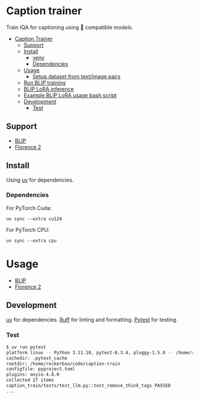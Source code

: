 # Caption trainer

Train IQA for captioning using 🤗 compatible models.

<!--toc:start-->

- [Caption Trainer](#caption-trainer)
  - [Support](#support)
  - [Install](#install)
    - [venv](#venv)
    - [Dependencies](#dependencies)
  - [Usage](#usage)
    - [Setup dataset from text/image pairs](#setup-dataset-from-textimage-pairs)
  - [Run BLIP training](#run-blip-training)
  - [BLIP LoRA inference](#blip-lora-inference)
  - [Example BLIP LoRA usage bash script](#example-blip-lora-usage-bash-script)
  - [Development](#development)
    - [Test](#test)

<!--toc:end-->

## Support

- [BLIP][blip]
- [Florence 2][florence]

## Install

Using [uv][uv] for dependencies.

### Dependencies

For PyTorch Cuda:

`uv sync --extra cu124`

For PyTorch CPU:

`uv sync --extra cpu`

# Usage

- [BLIP][blip]
- [Florence 2][florence]

## Development

[uv][uv] for dependencies.
[Ruff][ruff] for linting and formatting.
[Pytest][pytest] for testing.

### Test

```sh
$ uv run pytest
platform linux -- Python 3.11.10, pytest-8.3.4, pluggy-1.5.0 -- /home/rockerboo/code/caption-train/.venv/bin/python
cachedir: .pytest_cache
rootdir: /home/rockerboo/code/caption-train
configfile: pyproject.toml
plugins: anyio-4.8.0
collected 27 items
caption_train/tests/test_llm.py::test_remove_think_tags PASSED
...
```

[blip]: docs/blip
[florence]: docs/florence
[uv]: https://docs.astral.sh/uv/
[ruff]: https://docs.astral.sh/ruff/
[pytest]: https://docs.pytest.org/en/stable/
